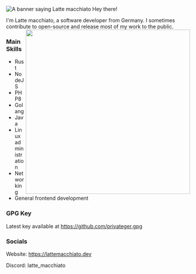 ![A banner saying Latte macchiato](https://github.com/PrivateGER/PrivateGER/assets/29523614/63873c94-1529-454f-a2cf-7596477c5d74)
Hey there!

I'm Latte macchiato, a software developer from Germany.
I sometimes contribute to open-source and release most of my work to the public.
<img src="https://github.com/PrivateGER/PrivateGER/assets/29523614/efb87d2e-5f2e-4048-b632-1ba6b201692e" height=450 align="right"></img>

### Main Skills
- Rust
- NodeJS
- PHP8
- Golang
- Java
- Linux administration
- Networking
- General frontend development

### GPG Key
Latest key available at https://github.com/privateger.gpg

### Socials
Website: https://lattemacchiato.dev

Discord: latte_macchiato

